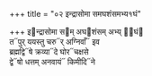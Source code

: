 +++
title = "०२ इन्द्रासोमा समघशंसमभ्य१घं"

+++
इ᳓न्द्रासोमा स᳓म् अघ᳓शंसम् अभ्य् अ᳡घं᳓  
त᳓पुर् ययस्तु चरु᳓र् अग्निवाँ᳓ इव  
ब्रह्मद्वि᳓षे क्रव्या᳓दे घोर᳓चक्षसे  
द्वे᳓षो धत्तम् अनवायं᳓ किमीदि᳓ने